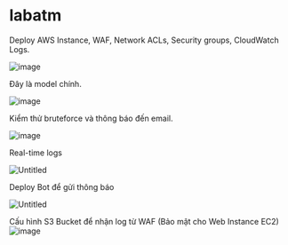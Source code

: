 # labatm
Deploy AWS Instance, WAF, Network ACLs, Security groups, CloudWatch Logs.

![image](https://github.com/user-attachments/assets/98150942-7707-4a2f-8eca-e78a3154cbeb)

Đây là model chính.


![image](https://github.com/user-attachments/assets/04c516ca-59d7-4ac1-92aa-442fe3c7e751)

Kiểm thử bruteforce và thông báo đến email.

![image](https://github.com/user-attachments/assets/d55351a8-5a65-4ff2-ac45-e86e5d0d22df)

Real-time logs

![Untitled](https://github.com/user-attachments/assets/f1d06b7b-a443-49ff-b2c9-1b845e250832)


Deploy Bot để gửi thông báo

![Untitled](https://github.com/user-attachments/assets/bde6bbd7-549f-4085-b64a-96f838bcbfb4)


Cấu hình S3 Bucket để nhận log từ WAF (Bảo mật cho Web Instance EC2)
![image](https://github.com/user-attachments/assets/3529b468-f63c-4e53-bcb0-44f35dc28101)



